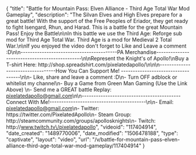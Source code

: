 {
    "title": "Battle for Mountain Pass: Elven Alliance - Third Age Total War Mod Gameplay",
    "description": "The Silvan Elves and High Elves prepare for a great battle!  With the support of the Free Peoples of Eriador, they get ready to fight Isengard, Rhun, and Harad.  This is a battle for the great Mountain Pass!  Enjoy the Battle\n\nIn this battle we use the Third Age: Reforge sub mod for Third Age Total War.  Third Age is a mod for Medieval 2 Total War.\n\nIf you enjoyed the video don't forget to Like and Leave a comment :D\n\n-----------------------------------------PA Merchandise----------------------------------------------\n\nRepresent the Knight's of Apollo!\nBuy a T-shirt Here: http:\/\/shop.spreadshirt.com\/pixelatedapollo\/\n\n\n----------------------------------How You Can Support Me! -----------------------------------\n\n- Like, share and leave a comment :D\n- Turn OFF adblock or whitelist my channel\n- Buy a Game from Green Man Gaming (Use the Link Above) \n- Send me a GREAT battle Replay: pixelatedapollo@gmail.com\n\n------------------------------------------Connect With Me!-----------------------------------------\n\n- Email: pixelatedapollo@gmail.com\n- Twitter: https:\/\/twitter.com\/PixelatedApollo\n- Steam Group:  http:\/\/steamcommunity.com\/groups\/apollosknights\n- Twitch: http:\/\/www.twitch.tv\/pixelatedapollo",
    "videoid": "117404914",
    "date_created": "1489770006",
    "date_modified": "1506478188",
    "type": "captivate",
    "layout": "video",
    "url": "\/v\/battle-for-mountain-pass-elven-alliance-third-age-total-war-mod-gameplay\/117404914"
}